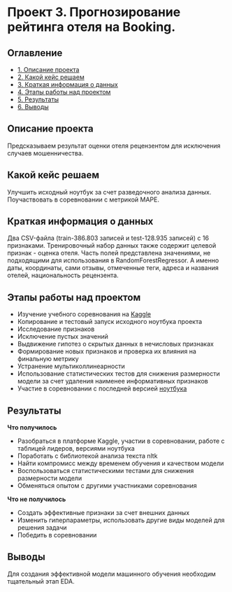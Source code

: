 # Проект 3. Прогнозирование рейтинга отеля на Booking.

## Оглавление
* [1. Описание проекта](#описание-проекта)
* [2. Какой кейс решаем](#какой-кейс-решаем)
* [3. Краткая информация о данных](#краткая-информация-о-данных)
* [4. Этапы работы над проектом](#этапы-работы-над-проектом)
* [5. Результаты](#результаты)
* [6. Выводы](#выводы)



## Описание проекта
Предсказываем результат оценки отеля рецензентом для исключения случаев мошенничества.

## Какой кейс решаем
Улучшить исходный ноутбук за счет разведочного анализа данных. Поучаствовать в соревновании с метрикой MAPE.

## Краткая информация о данных
Два CSV-файла (train-386.803 записей и test-128.935 записей) с 16 признаками. 
Тренировочный набор данных также содержит целевой признак - оценка отеля.
Часть полей представлена значениями, не подходящими для использования в RandomForestRegressor.
А именно даты, координаты, сами отзывы, отмеченные теги, адреса и названия отелей, национальность рецензента.

## Этапы работы над проектом
 - Изучение учебного соревнования на [Kaggle](https://www.kaggle.com/c/sf-booking/overview)
 - Копирование и тестовый запуск исходного ноутбука проекта
 - Исследование признаков
 - Исключение пустых значений
 - Выдвижение гипотез о скрытых данных в нечисловых признаках
 - Формирование новых признаков и проверка их влияния на финальную метрику
 - Устранение мультиколлинеарности
 - Использование статистических тестов для снижения размерности модели за счет удаления наименее информативных признаков
 - Участие в соревновании с последней версией [ноутбука](https://www.kaggle.com/code/anisimkolyada/baseline-v1)
 
## Результаты
**Что получилось**
- Разобраться в платформе Kaggle, участии в соревновании, работе с таблицей лидеров, версиями ноутбука
- Поработать с библиотекой анализа текста nltk
- Найти компромисс между временем обучения и качеством модели
- Воспользоваться статистическими тестами для снижения размерности модели
- Обменяться опытом с другими участниками соревнования

**Что не получилось**
- Создать эффективные признаки за счет внешних данных
- Изменить гиперпараметры, использовать другие виды моделей для решения задачи
- Победить в соревновании

## Выводы
Для создания эффективной модели машинного обучения необходим тщательный этап EDA.
